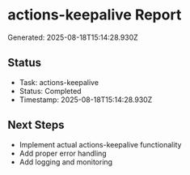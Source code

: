 # actions-keepalive Report

Generated: 2025-08-18T15:14:28.930Z

## Status
- Task: actions-keepalive
- Status: Completed
- Timestamp: 2025-08-18T15:14:28.930Z

## Next Steps
- Implement actual actions-keepalive functionality
- Add proper error handling
- Add logging and monitoring
